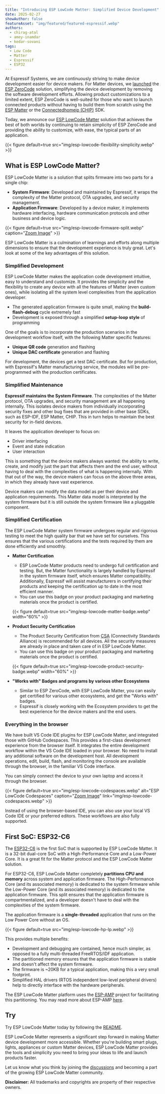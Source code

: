```yaml
---
title: "Introducing ESP LowCode Matter: Simplified Device Development"
date: 2025-02-27
showAuthor: false
featureAsset: "img/featured/featured-espressif.webp"
authors:
  - chirag-atal
  - amey-inamdar
  - kedar-sovani
tags:
  - Low Code
  - Matter
  - Espressif
  - ESP32
---
```


At Espressif Systems, we are continuously striving to make device development easier for device makers. For Matter devices, we [launched](https://developer.espressif.com/blog/announcing-esp-zerocode/) the [ESP ZeroCode](https://zerocode.espressif.com/) solution, simplifying the device development by removing the software development efforts. Allowing product customizations to a limited extent, ESP ZeroCode is well-suited for those who want to launch connected products without having to build them from scratch using the [ESP Matter](https://github.com/espressif/esp-matter) or the [Connectedhomeip (CHIP)](https://github.com/project-chip/connectedhomeip) SDK.

Today, we announce our [ESP LowCode Matter](https://github.com/espressif/esp-lowcode-matter) solution that achieves the best of both worlds by continuing to retain simplicity of ESP ZeroCode and providing the ability to customize, with ease, the typical parts of an application.

{{< figure
    default=true
    src="img/esp-lowcode-flexibility-simplicity.webp"
    >}}

## What is ESP LowCode Matter?

ESP LowCode Matter is a solution that splits firmware into two parts for a single chip:

- **System Firmware**: Developed and maintained by Espressif, it wraps the complexity of the Matter protocol, OTA upgrades, and security management.
- **Application Firmware**: Developed by a device maker, it implements hardware interfacing, hardware communication protocols and other business and device logic.

{{< figure
    default=true
    src="img/esp-lowcode-firmware-split.webp"
    caption="[Zoom Image](img/esp-lowcode-firmware-split.webp)"
    >}}

ESP LowCode Matter is a culmination of learnings and efforts along multiple dimensions to ensure that the development experience is truly great. Let's look at some of the key advantages of this solution.

### Simplified Development

ESP LowCode Matter makes the application code development intuitive, easy to understand and customize. It provides the simplicity and the flexibility to create any device with all the features of Matter (even custom ones), while isolating all the system level complexities from the application developer.

* The generated application firmware is quite small, making the **build-flash-debug** cycle extremely fast
* Development is exposed through a simplified **setup-loop style** of programming

One of the goals is to incorporate the production scenarios in the development workflow itself, with the following Matter specific features:

* **Unique QR code** generation and flashing
* **Unique DAC certificate** generation and flashing

For development, the devices get a test DAC certificate. But for production, with Espressif's Matter manufacturing service, the modules will be pre-programmed with the production certificates.

### Simplified Maintenance

**Espressif maintains the System Firmware**. The complexities of the Matter protocol, OTA upgrades, and security management are all happening internally. This isolates device makers from individually incorporating security fixes and other bug fixes that are provided in other base SDKs, such as ESP-IDF, ESP Matter, CHIP. This in turn helps to maintain the best security for in-field devices.

It leaves the application developer to focus on:

* Driver interfacing
* Event and state indication
* User interaction

This is something that the device makers always wanted: the ability to write, create, and modify just the part that affects them and the end user, without having to deal with the complexities of what is happening internally. With that out of the way, the device makers can focus on the above three areas, in which they already have vast experience.

Device makers can modify the data model as per their device and application requirements. This Matter data model is interpreted by the system firmware but it is still outside the system firmware like a pluggable component.

### Simplified Certification

The ESP LowCode Matter system firmware undergoes regular and rigorous testing to meet the high quality bar that we have set for ourselves. This ensures that the various certifications and the tests required by them are done efficiently and smoothly.

* **Matter Certification**
  * ESP LowCode Matter products need to undergo full certification and testing. But, the Matter functionality is largely handled by Espressif in the system firmware itself, which ensures Matter compatibility. Additionally, Espressif will assist manufacturers in certifying their products and keeping the certification up to date in the most efficient manner.
  * You can use this badge on your product packaging and marketing materials once the product is certified.

  {{< figure
      default=true
      src="img/esp-lowcode-matter-badge.webp"
      width="60%"
      >}}

* **Product Security Certification**
  * The Product Security Certification from [CSA](https://csa-iot.org) (Connectivity Standards Alliance) is recommended for all devices. All the security measures are already in place and taken care of in ESP LowCode Matter.
  * You can use this badge on your product packaging and marketing materials once the product is certified.

  {{< figure
      default=true
      src="img/esp-lowcode-product-security-badge.webp"
      width="60%"
      >}}

* **"Works with" Badges and programs by various other Ecosystems**
  * Similar to ESP ZeroCode, with ESP LowCode Matter, you can easily get certified for various other ecosystems, and get the "Works with" badges.
  * Espressif is closely working with the Ecosystem providers to get the best experience for the device makers and the end users.

### Everything in the browser

We have built VS Code IDE plugins for ESP LowCode Matter, and integrated those with GitHub Codespaces. This provides a first-class development experience from the browser itself. It integrates the entire development workflow within the VS Code IDE loaded in your browser. No need to install any additional software on the development host. All development operations, edit, build, flash, and monitoring the console are available through the browser, in the familiar VS Code interface.

You can simply connect the device to your own laptop and access it through the browser.

{{< figure
    default=true
    src="img/esp-lowcode-codespaces.webp"
    alt="ESP LowCode Codespaces"
    caption="[Zoom Image](img/esp-lowcode-codespaces.webp)"
    link="img/esp-lowcode-codespaces.webp"
    >}}

Instead of using the browser-based IDE, you can also use your local VS Code IDE or your preferred editors. These workflows are also fully supported.

## First SoC: ESP32-C6

The [ESP32-C6](https://www.espressif.com/en/products/socs/esp32-c6) is the first SoC that is supported by ESP LowCode Matter. It is a 32-bit dual-core SoC with a High-Performance Core and a Low-Power Core. It is a great fit for the Matter protocol and the ESP LowCode Matter solution.

For ESP32-C6, ESP LowCode Matter completely **partitions CPU and memory** across system and application firmware. The High-Performance Core (and its associated memory) is dedicated to the system firmware while the Low-Power Core (and its associated memory) is dedicated to the application firmware. This split ensures that the application firmware is compartmentalized, and a developer doesn't have to deal with the complexities of the system firmware.

The application firmware is a **single-threaded** application that runs on the Low Power Core without an OS.

{{< figure
    default=true
    src="img/esp-lowcode-hp-lp.webp"
    >}}

This provides multiple benefits:

* Development and debugging are contained, hence much simpler, as opposed to a fully multi-threaded FreeRTOS/IDF application.
* The partitioned memory ensures that the application firmware is stable and doesn't affect the system firmware.
* The firmware is ~20KB for a typical application, making this a very small footprint.
* Simplified HAL drivers (RTOS independent low-level peripheral drivers) help to directly interface with the hardware peripherals.

The ESP LowCode Matter platform uses the [ESP-AMP](https://github.com/espressif/esp-amp) project for facilitating this partitioning. You may read more about ESP-AMP [here](https://github.com/espressif/esp-amp).

## Try

Try ESP LowCode Matter today by following the [README](https://github.com/espressif/esp-lowcode-matter).

ESP LowCode Matter represents a significant step forward in making Matter device development more accessible. Whether you're building smart plugs, lights, appliances or custom Matter devices, ESP LowCode Matter provides the tools and simplicity you need to bring your ideas to life and launch products faster.

Let us know what you think by joining the [discussions](https://github.com/espressif/esp-lowcode-matter/discussions) and becoming a part of the growing ESP LowCode Matter community.

**Disclaimer:** All trademarks and copyrights are property of their respective owners.
